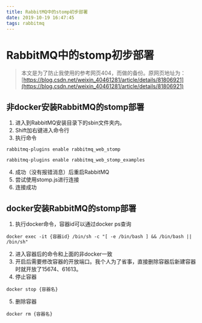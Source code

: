 ```yaml
---
title: RabbitMQ中的stomp初步部署
date: 2019-10-19 16:47:45
tags: rabbitmq
---
```


# RabbitMQ中的stomp初步部署

> 本文是为了防止我使用的参考网页404，而做的备份。原网页地址为：[https://blog.csdn.net/weixin_40461281/article/details/81806921](https://blog.csdn.net/weixin_40461281/article/details/81806921)

<!--more-->

## 非docker安装RabbitMQ的stomp部署
1. 进入到RabbitMQ安装目录下的sbin文件夹内。
2. Shift加右键进入命令行
3. 执行命令 
```
rabbitmq-plugins enable rabbitmq_web_stomp
```
```
rabbitmq-plugins enable rabbitmq_web_stomp_examples
```
4. 成功（没有报错消息）后重启RabbitMQ
5. 尝试使用stomp.js进行连接
6. 连接成功
## docker安装RabbitMQ的stomp部署
1. 执行docker命令，容器id可以通过docker ps查询
```
docker exec -it {容器id} /bin/sh -c "[ -e /bin/bash ] && /bin/bash || /bin/sh"
```
2. 进入容器后的命令和上面的非docker一致
3. 开启后需要修改容器的开放端口。我个人为了省事，直接删除容器后新建容器时就开放了15674、61613。
4. 停止容器
```
docker stop {容器名}
```
5. 删除容器
```
docker rm {容器名}
```